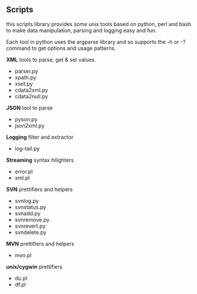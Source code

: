 Scripts
--------

this scripts library provides some unix tools based on python, perl and bash to make data manipulation, parsing and logging easy and fun.

Each tool in python uses the argparse library and so supports the -h or -? command to get options and usage patterns.


**XML** tools to parse, get & set values.
* parser.py
* xpath.py
* xset.py
* cdata2xml.py
* cdata2null.py

**JSON** tool to parse
* pyson.py
* json2xml.py

**Logging** filter and extractor
* log-tail.py

**Streaming** syntax hilighters
* error.pl
* xml.pl

**SVN** prettifiers and helpers
* svnlog.py
* svnstatus.py
* svnadd.py
* svnremove.py
* svnrevert.py
* svndelete.py

**MVN** prettifiers and helpers
* mvn.pl

**unix/cygwin** prettifiers
* du.pl
* df.pl

